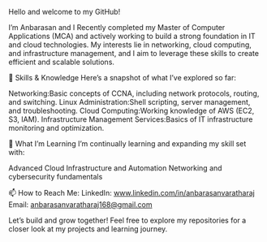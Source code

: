Hello and welcome to my GitHub!

I’m Anbarasan and I Recently completed my Master of Computer Applications (MCA) and actively working to build a strong foundation in IT and cloud technologies. My interests lie in networking, cloud computing, and infrastructure management, and I aim to leverage these skills to create efficient and scalable solutions.

🔧 Skills & Knowledge Here’s a snapshot of what I’ve explored so far:

Networking:Basic concepts of CCNA, including network protocols, routing, and switching. Linux Administration:Shell scripting, server management, and troubleshooting. Cloud Computing:Working knowledge of AWS (EC2, S3, IAM). Infrastructure Management Services:Basics of IT infrastructure monitoring and optimization.

🌱 What I’m Learning I’m continually learning and expanding my skill set with:

Advanced Cloud Infrastructure and Automation Networking and cybersecurity fundamentals

📫 How to Reach Me: LinkedIn: www.linkedin.com/in/anbarasanvaratharaj Email: anbarasanvaratharaj168@gmail.com

Let’s build and grow together! Feel free to explore my repositories for a closer look at my projects and learning journey.
